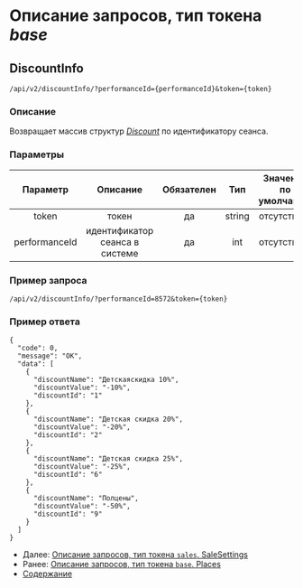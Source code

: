 Описание запросов, тип токена _base_
====================================
DiscountInfo
------------

`/api/v2/discountInfo/?performanceId={performanceId}&token={token}`
 
### Описание
Возвращает массив структур _[Discount](../replies/discount)_ по идентификатору сеанса.

### Параметры
 
|    Параметр   |            Описание            | Обязателен |   Тип  | Значение по умолчанию |
|:-------------:|:------------------------------:|:----------:|:------:|:---------------------:|
|     token     |              токен             |     да     | string |      отсутствует      |
| performanceId | идентификатор сеанса в системе |     да     |   int  |      отсутствует      |
 
### Пример запроса
`/api/v2/discountInfo/?performanceId=8572&token={token}`

### Пример ответа

```
{
  "code": 0,
  "message": "OK",
  "data": [
    {
      "discountName": "Детскаяскидка 10%",
      "discountValue": "-10%",
      "discountId": "1"
    },
    {
      "discountName": "Детская скидка 20%",
      "discountValue": "-20%",
      "discountId": "2"
    },
    {
      "discountName": "Детская скидка 25%",
      "discountValue": "-25%",
      "discountId": "6"
    },
    {
      "discountName": "Полцены",
      "discountValue": "-50%",
      "discountId": "9"
    }
  ]
}
```

* Далее: [Описание запросов, тип токена `sales`. SaleSettings](../sales/saleSettings)
* Ранее: [Описание запросов, тип токена `base`. Places](places)
* [Содержание](../index)
